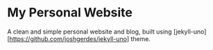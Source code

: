 # My Personal Website

A clean and simple personal website and blog, built using [jekyll-uno][https://github.com/joshgerdes/jekyll-uno] theme.
